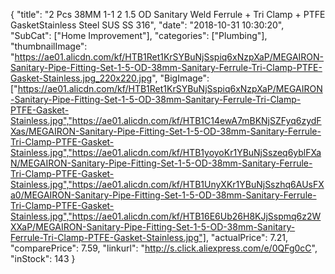{
	"title": "2 Pcs 38MM 1-1 2  1.5  OD Sanitary Weld Ferrule + Tri Clamp + PTFE GasketStainless Steel SUS SS 316",
	"date": "2018-10-31 10:30:20",
	"SubCat": ["Home Improvement"],
	"categories": ["Plumbing"],
	"thumbnailImage": "https://ae01.alicdn.com/kf/HTB1Ret1KrSYBuNjSspiq6xNzpXaP/MEGAIRON-Sanitary-Pipe-Fitting-Set-1-5-OD-38mm-Sanitary-Ferrule-Tri-Clamp-PTFE-Gasket-Stainless.jpg_220x220.jpg",
	"BigImage": ["https://ae01.alicdn.com/kf/HTB1Ret1KrSYBuNjSspiq6xNzpXaP/MEGAIRON-Sanitary-Pipe-Fitting-Set-1-5-OD-38mm-Sanitary-Ferrule-Tri-Clamp-PTFE-Gasket-Stainless.jpg","https://ae01.alicdn.com/kf/HTB1C14ewA7mBKNjSZFyq6zydFXas/MEGAIRON-Sanitary-Pipe-Fitting-Set-1-5-OD-38mm-Sanitary-Ferrule-Tri-Clamp-PTFE-Gasket-Stainless.jpg","https://ae01.alicdn.com/kf/HTB1yoyoKr1YBuNjSszeq6yblFXaN/MEGAIRON-Sanitary-Pipe-Fitting-Set-1-5-OD-38mm-Sanitary-Ferrule-Tri-Clamp-PTFE-Gasket-Stainless.jpg","https://ae01.alicdn.com/kf/HTB1UnyXKr1YBuNjSszhq6AUsFXa0/MEGAIRON-Sanitary-Pipe-Fitting-Set-1-5-OD-38mm-Sanitary-Ferrule-Tri-Clamp-PTFE-Gasket-Stainless.jpg","https://ae01.alicdn.com/kf/HTB16E6Ub26H8KJjSspmq6z2WXXaP/MEGAIRON-Sanitary-Pipe-Fitting-Set-1-5-OD-38mm-Sanitary-Ferrule-Tri-Clamp-PTFE-Gasket-Stainless.jpg"],
	"actualPrice": 7.21,
	"comparePrice": 7.59,
	"linkurl": "http://s.click.aliexpress.com/e/0QFg0cC",
	"inStock": 143
}
